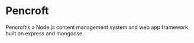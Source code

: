 # Pencroft
Pencroftis a Node.js content management system and web app framework built on express and mongoose.
